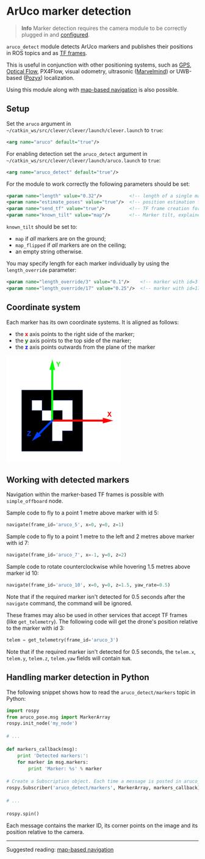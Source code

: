 # ArUco marker detection

> **Info** Marker detection requires the camera module to be correctly plugged in and [configured](camera.md).

`aruco_detect` module detects ArUco markers and publishes their positions in ROS topics and as [TF frames](frames.md).

This is useful in conjunction with other positioning systems, such as [GPS](gps.md), [Optical Flow](optical_flow.md), PX4Flow, visual odometry, ultrasonic ([Marvelmind](https://marvelmind.com)) or UWB-based ([Pozyx](https://www.pozyx.io)) localization.

Using this module along with [map-based navigation](aruco_map.md) is also possible.

## Setup

Set the `aruco` argument in `~/catkin_ws/src/clever/clever/launch/clever.launch` to `true`:

```xml
<arg name="aruco" default="true"/>
```

For enabling detection set the `aruco_detect` argument in `~/catkin_ws/src/clever/clever/launch/aruco.launch` to `true`:

```xml
<arg name="aruco_detect" default="true"/>
```

For the module to work correctly the following parameters should be set:

```xml
<param name="length" value="0.32"/>          <!-- length of a single marker, in meters (excluding the white border) -->
<param name="estimate_poses" value="true"/>  <!-- position estimation for single markers -->
<param name="send_tf" value="true"/>         <!-- TF frame creation for markers -->
<param name="known_tilt" value="map"/>       <!-- Marker tilt, explained below -->
```

`known_tilt` should be set to:

* `map` if *all* markers are on the ground;
* `map_flipped` if *all* markers are on the ceiling;
* an empty string otherwise.

You may specify length for each marker individually by using the `length_override` parameter:

```xml
<param name="length_override/3" value="0.1"/>    <!-- marker with id=3 has a side of 0.1m -->
<param name="length_override/17" value="0.25"/>  <!-- marker with id=17 has a side of 0.25m -->
```

## Coordinate system

Each marker has its own coordinate systems. It is aligned as follows:

* the **<font color=red>x</font>** axis points to the right side of the marker;
* the **<font color=green>y</font>** axis points to the top side of the marker;
* the **<font color=blue>z</font>** axis points outwards from the plane of the marker

<img src="../assets/aruco-axis.png" width="300">

## Working with detected markers

Navigation within the marker-based TF frames is possible with `simple_offboard` node.

Sample code to fly to a point 1 metre above marker with id 5:

```python
navigate(frame_id='aruco_5', x=0, y=0, z=1)
```

Sample code to fly to a point 1 metre to the left and 2 metres above marker with id 7:

```python
navigate(frame_id='aruco_7', x=-1, y=0, z=2)
```

Sample code to rotate counterclockwise while hovering 1.5 metres above marker id 10:

```python
navigate(frame_id='aruco_10', x=0, y=0, z=1.5, yaw_rate=0.5)
```

Note that if the required marker isn't detected for 0.5 seconds after the `navigate` command, the command will be ignored.

These frames may also be used in other services that accept TF frames (like `get_telemetry`). The following code will get the drone's position relative to the marker with id 3:

```python
telem = get_telemetry(frame_id='aruco_3')
```

Note that if the required marker isn't detected for 0.5 seconds, the `telem.x`, `telem.y`, `telem.z`, `telem.yaw` fields will contain `NaN`.

## Handling marker detection in Python

The following snippet shows how to read the `aruco_detect/markers` topic in Python:

```python
import rospy
from aruco_pose.msg import MarkerArray
rospy.init_node('my_node')

# ...

def markers_callback(msg):
    print 'Detected markers:':
    for marker in msg.markers:
        print 'Marker: %s' % marker

# Create a Subscription object. Each time a message is posted in aruco_detect/markers, the markers_callback function is called with this message as its argument.
rospy.Subscriber('aruco_detect/markers', MarkerArray, markers_callback)

# ...

rospy.spin()
```

Each message contains the marker ID, its corner points on the image and its position relative to the camera.

---

Suggested reading: [map-based navigation](aruco_map.md)
